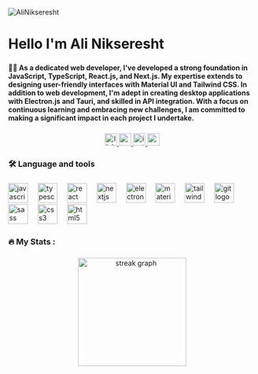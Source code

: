 <p align="left"> <img src="https://komarev.com/ghpvc/?username=AliNikseresht&label=Profile%20views&color=C70039&style=flat" alt="AliNikseresht" /> </p>

###

<h1 align="left">Hello I'm Ali Nikseresht</h1>

###

<h4 align="left">👩‍💻 As a dedicated web developer, I've developed a strong foundation in JavaScript, TypeScript, React.js, and Next.js. My expertise extends to designing user-friendly interfaces with Material UI and Tailwind CSS. In addition to web development, I'm adept in creating desktop applications with Electron.js and Tauri, and skilled in API integration. With a focus on continuous learning and embracing new challenges, I am committed to making a significant impact in each project I undertake.</h4>

###


<div align="center">
  <a href="https://www.linkedin.com/in/alinikseresht-web/" target="_blank">
    <img src="https://img.shields.io/static/v1?message=LinkedIn&logo=linkedin&label=&color=0077B5&logoColor=white&labelColor=&style=for-the-badge" height="25" alt="linkedin logo"  />
  </a>
  <a href="https://www.youtube.com/channel/UCECebAN8e0diJPRAZS_mSTg" target="_blank">
    <img src="https://img.shields.io/static/v1?message=Youtube&logo=youtube&label=&color=FF0000&logoColor=white&labelColor=&style=for-the-badge" height="25" alt="youtube logo"  />
  </a>
  <a href="https://www.instagram.com/alinikseresht_web/" target="_blank">
    <img src="https://img.shields.io/static/v1?message=Instagram&logo=instagram&label=&color=E4405F&logoColor=white&labelColor=&style=for-the-badge" height="25" alt="instagram logo"  />
  </a>
  <a href="https://alinksht@gmail.com" target="_blank">
    <img src="https://img.shields.io/static/v1?message=Gmail&logo=gmail&label=&color=D14836&logoColor=white&labelColor=&style=for-the-badge" height="25" alt="gmail logo"  />
  </a>
</div>

###

<h3 align="left">🛠 Language and tools</h3>

###

<div align="left">
  <img src="https://techstack-generator.vercel.app/js-icon.svg" height="40" alt="javascript logo"  />
  <img width="12" />
  <img src="https://techstack-generator.vercel.app/ts-icon.svg" height="40" alt="typescript logo"  />
  <img width="12" />
  <img src="https://techstack-generator.vercel.app/react-icon.svg" height="40" alt="react logo"  />
  <img width="12" />
  <img src="https://cdn.jsdelivr.net/gh/devicons/devicon/icons/nextjs/nextjs-original.svg" height="40" alt="nextjs logo"  />
  <img width="12" />
  <img src="https://cdn.jsdelivr.net/gh/devicons/devicon/icons/electron/electron-original.svg" height="40" alt="electron logo"  />
  <img width="12" />
  <img src="https://cdn.jsdelivr.net/gh/devicons/devicon/icons/materialui/materialui-original.svg" height="40" alt="materialui logo"  />
  <img width="12" />
  <img src="https://cdn.jsdelivr.net/gh/devicons/devicon/icons/tailwindcss/tailwindcss-original-wordmark.svg" height="40" alt="tailwindcss logo"  />
  <img width="12" />
  <img src="https://cdn.jsdelivr.net/gh/devicons/devicon/icons/git/git-original.svg" height="40" alt="git logo"  />
  <img width="12" />
  <img src="https://cdn.jsdelivr.net/gh/devicons/devicon/icons/sass/sass-original.svg" height="40" alt="sass logo"  />
  <img width="12" />
  <img src="https://cdn.jsdelivr.net/gh/devicons/devicon/icons/css3/css3-original.svg" height="40" alt="css3 logo"  />
  <img width="12" />
  <img src="https://cdn.jsdelivr.net/gh/devicons/devicon/icons/html5/html5-original.svg" height="40" alt="html5 logo"  />
</div>

###

<h3 align="left">🔥   My Stats :</h3>

###

<div align="center">
  <img src="https://streak-stats.demolab.com?user=alinikseresht&locale=en&mode=weekly&theme=dark&hide_border=false&border_radius=5&order=3" height="220" alt="streak graph"  />
</div>

###
